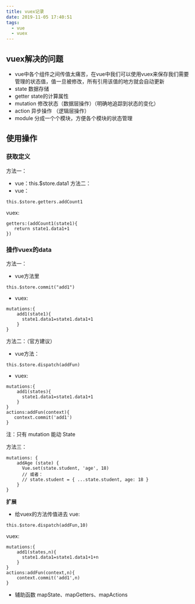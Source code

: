 ```yaml
---
title: vuex记录
date: 2019-11-05 17:40:51
tags: 
  - vue
  - vuex
---
```


## vuex解决的问题
+ vue中各个组件之间传值太痛苦，在vue中我们可以使用vuex来保存我们需要管理的状态值，值一旦被修改，所有引用该值的地方就会自动更新
+ state 数据存储
+ getter state的计算属性
+ mutation 修改状态（数据层操作）（明确地追踪到状态的变化）
+ action 异步操作 （逻辑层操作）
+ module 分成一个个模块，方便各个模块的状态管理


## 使用操作

### 获取定义
方法一：
+ vue：this.$store.data1
方法二：
+ vue：
```
this.$store.getters.addCount1
```
vuex: 
```
getters:(addCount1(state1){
   return state1.data1+1
})
```
### 操作vuex的data
方法一：
+ vue方法里
```
this.$store.commit("add1")
```
+ vuex:
```
mutations:{
    add1(state1){
      state1.data1=state1.data1+1
    }
}
```
方法二：（官方建议）
+ vue方法：
```
this.$store.dispatch(addFun)
```
+ vuex:
```
mutations:{
    add1(states){
      state1.data1=state1.data1+1
    }
}
actions:addFun(context){
   context.commit('add1')
}
```
注：只有 mutation 能动 State

方法三：
```
mutations: {
    addAge (state) {
      Vue.set(state.student, 'age', 18)
      // 或者：
      // state.student = { ...state.student, age: 18 }
    }
}
```

**扩展**
+ 给vuex的方法传值进去
vue:
```
this.$store.dispatch(addFun,10)
```
vuex:
```
mutations:{
    add1(states,n){
      state1.data1=state1.data1+1+n
    }
}
actions:addFun(context,n){
    context.commit('add1',n)
}
```
+ 辅助函数 mapState、mapGetters、mapActions





